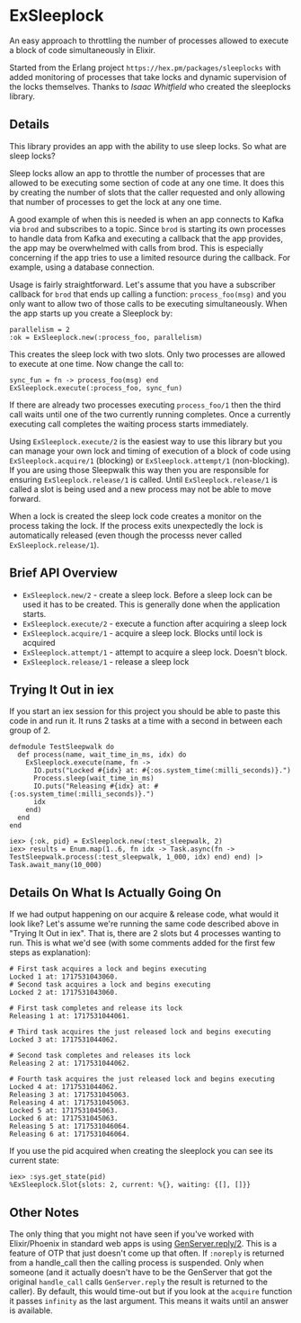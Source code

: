# ExSleeplock

An easy approach to throttling the number of processes allowed to execute a
block of code simultaneously in Elixir.

Started from the Erlang project `https://hex.pm/packages/sleeplocks` with added
monitoring of processes that take locks and dynamic supervision of the locks
themselves. Thanks to _Isaac Whitfield_ who created the sleeplocks library.

## Details

This library provides an app with the ability to use sleep locks. So what are
sleep locks?

Sleep locks allow an app to throttle the number of processes that are allowed
to be executing some section of code at any one time. It does this by creating
the number of slots that the caller requested and only allowing that number of
processes to get the lock at any one time.

A good example of when this is needed is when an app connects to Kafka via
`brod` and subscribes to a topic. Since `brod` is starting its own processes to
handle data from Kafka and executing a callback that the app provides, the app
may be overwhelmed with calls from brod. This is especially concerning if the
app tries to use a limited resource during the callback. For example, using a
database connection.

Usage is fairly straightforward. Let's assume that you have a subscriber
callback for `brod` that ends up calling a function: `process_foo(msg)`
and you only want to allow two of those calls to be executing simultaneously.
When the app starts up you create a Sleeplock by:

```
parallelism = 2
:ok = ExSleeplock.new(:process_foo, parallelism)
```

This creates the sleep lock with two slots. Only two processes are allowed to
execute at one time. Now change the call to:

```
sync_fun = fn -> process_foo(msg) end
ExSleeplock.execute(:process_foo, sync_fun)
```

If there are already two processes executing `process_foo/1` then the third call
waits until one of the two currently running completes. Once a currently
executing call completes the waiting process starts immediately.

Using `ExSleeplock.execute/2` is the easiest way to use this library but you can
manage your own lock and timing of execution of a block of code using
`ExSleeplock.acquire/1` (blocking) or `ExSleeplock.attempt/1` (non-blocking). If you
are using those Sleepwalk this way then you are responsible for ensuring
`ExSleeplock.release/1` is called. Until `ExSleeplock.release/1` is called a slot is
being used and a new process may not be able to move forward.

When a lock is created the sleep lock code creates a monitor on the process
taking the lock. If the process exits unexpectedly the lock is automatically
released (even though the processs never called `ExSleeplock.release/1`).

## Brief API Overview

* `ExSleeplock.new/2` - create a sleep lock. Before a sleep lock can be used it
  has to be created. This is generally done when the application starts.
* `ExSleeplock.execute/2` - execute a function after acquiring a sleep lock
* `ExSleeplock.acquire/1` - acquire a sleep lock. Blocks until lock is acquired
* `ExSleeplock.attempt/1` - attempt to acquire a sleep lock. Doesn't block.
* `ExSleeplock.release/1` - release a sleep lock

## Trying It Out in iex

If you start an iex session for this project you should be able to paste this
code in and run it. It runs 2 tasks at a time with a second in between each
group of 2.

```
defmodule TestSleepwalk do
  def process(name, wait_time_in_ms, idx) do
    ExSleeplock.execute(name, fn ->
      IO.puts("Locked #{idx} at: #{:os.system_time(:milli_seconds)}.")
      Process.sleep(wait_time_in_ms)
      IO.puts("Releasing #{idx} at: #{:os.system_time(:milli_seconds)}.")
      idx
    end)
  end
end

iex> {:ok, pid} = ExSleeplock.new(:test_sleepwalk, 2)
iex> results = Enum.map(1..6, fn idx -> Task.async(fn -> TestSleepwalk.process(:test_sleepwalk, 1_000, idx) end) end) |> Task.await_many(10_000)
```

## Details On What Is Actually Going On

If we had output happening on our acquire & release code, what would it look like?
Let's assume we're running the same code described above in "Trying It Out in iex".
That is, there are 2 slots but 4 processes wanting to run. This is what we'd see
(with some comments added for the first few steps as explanation):

```
# First task acquires a lock and begins executing
Locked 1 at: 1717531043060.
# Second task acquires a lock and begins executing
Locked 2 at: 1717531043060.

# First task completes and release its lock
Releasing 1 at: 1717531044061.

# Third task acquires the just released lock and begins executing
Locked 3 at: 1717531044062.

# Second task completes and releases its lock
Releasing 2 at: 1717531044062.

# Fourth task acquires the just released lock and begins executing
Locked 4 at: 1717531044062.
Releasing 3 at: 1717531045063.
Releasing 4 at: 1717531045063.
Locked 5 at: 1717531045063.
Locked 6 at: 1717531045063.
Releasing 5 at: 1717531046064.
Releasing 6 at: 1717531046064.
```

If you use the pid acquired when creating the sleeplock you can see its current
state:

```
iex> :sys.get_state(pid)
%ExSleeplock.Slot{slots: 2, current: %{}, waiting: {[], []}}
```

## Other Notes

The only thing that you might not have seen if you've worked with Elixir/Phoenix
in standard web apps is using
[GenServer.reply/2](https://hexdocs.pm/elixir/GenServer.html#reply/2). This is a
feature of OTP that just doesn't come up that often. If `:noreply` is
returned from a handle_call then the calling process is suspended. Only when
someone (and it actually doesn't have to be the GenServer that got the original
`handle_call` calls `GenServer.reply` the result is returned to the
caller). By default, this would time-out but if you look at the `acquire`
function it passes `infinity` as the last argument. This means it waits until an
answer is available.
